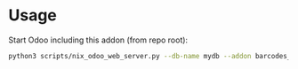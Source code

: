 # Usage

Start Odoo including this addon (from repo root):

```bash
python3 scripts/nix_odoo_web_server.py --db-name mydb --addon barcodes_generator_product
```
